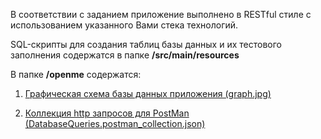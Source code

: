 
В соответствии с заданием приложение выполнено в RESTful стиле с использованием указанного Вами стека технологий.
  
SQL-скрипты для создания таблиц базы данных и их тестового заполнения содержатся в папке <b>/src/main/resources</b>
 
В папке <b>/openme</b> содержатся:
 
1. [Графическая схема базы данных приложения (graph.jpg)](./openme/graph.jpg)

2. [Коллекция http запросов для PostMan (DatabaseQueries.postman_collection.json)](./openme/DatabaseQueries.postman_collection.json)